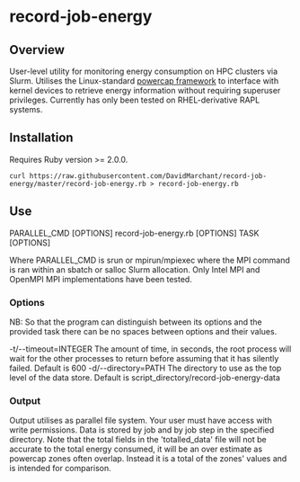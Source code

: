 # record-job-energy

## Overview

User-level utility for monitoring energy consumption on HPC clusters via Slurm.
Utilises the Linux-standard [powercap framework](https://www.kernel.org/doc/Documentation/power/powercap/powercap.txt) to interface with kernel devices
to retrieve energy information without requiring superuser privileges. Currently
has only been tested on RHEL-derivative RAPL systems.

## Installation

Requires Ruby version >= 2.0.0.

`curl https://raw.githubusercontent.com/DavidMarchant/record-job-energy/master/record-job-energy.rb > record-job-energy.rb`

## Use

PARALLEL_CMD [OPTIONS] record-job-energy.rb [OPTIONS] TASK [OPTIONS]

Where PARALLEL_CMD is srun or mpirun/mpiexec where the MPI command is ran
within an sbatch or salloc Slurm allocation. Only Intel MPI and OpenMPI MPI
implementations have been tested.

### Options

NB: So that the program can distinguish between its options and the provided
task there can be no spaces between options and their values.

-t/--timeout=INTEGER
  The amount of time, in seconds, the root process will wait for the other
  processes to return before assuming that it has silently failed.
  Default is 600
-d/--directory=PATH
  The directory to use as the top level of the data store.
  Default is script_directory/record-job-energy-data

### Output

Output utilises as parallel file system. Your user must have access with write
permissions. Data is stored by job and by job step in the specified directory.
Note that the total fields in the 'totalled_data' file will not be accurate to
the total energy consumed, it will be an over estimate as powercap zones often
overlap. Instead it is a total of the zones' values and is intended for
comparison.
